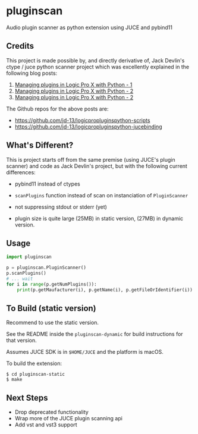 # pluginscan

Audio plugin scanner as python extension using JUCE and pybind11


## Credits

This project is made possible by, and directly derivative of, Jack Devlin's ctype / juce python scanner project which was excellently explained in the following blog posts:

1. [Managing plugins in Logic Pro X with Python - 1](https://jdevlin.me/blog/2019-10-25-logicpropluginspython-1)
2. [Managing plugins in Logic Pro X with Python - 2](https://jdevlin.me/blog/2019-11-28-logicpropluginspython-2)
3. [Managing plugins in Logic Pro X with Python - 2](https://jdevlin.me/blog/2019-12-11-logicpropluginspython-3)

The Github repos for the above posts are:
- <https://github.com/jd-13/logicpropluginspython-scripts>
- <https://github.com/jd-13/logicpropluginspython-jucebinding>


## What's Different?

This is project starts off from the same premise (using JUCE's plugin scanner) and code as Jack Devlin's project, but with the following current differences:

- pybind11 instead of ctypes

- `scanPlugins` function instead of scan on instanciation of `PluginScanner`

- not suppressing stdout or stderr (yet)

- plugin size is quite large (25MB) in static version, (27MB) in dynamic
  version.


## Usage

```python
import pluginscan

p = pluginscan.PluginScanner()
p.scanPlugins()
# ... wait
for i in range(p.getNumPlugins()):
	print(p.getMaufacturer(i), p.getName(i), p.getFileOrIdentifier(i))

```

## To Build (static version)

Recommend to use the static version. 

See the README inside the `pluginscan-dynamic` for build instructions for that version.

Assumes JUCE SDK is in `$HOME/JUCE` and the platform is macOS.

To build the extension:

```
$ cd pluginscan-static
$ make

```

## Next Steps

- Drop deprecated functionality
- Wrap more of the JUCE plugin scanning api
- Add vst and vst3 support

